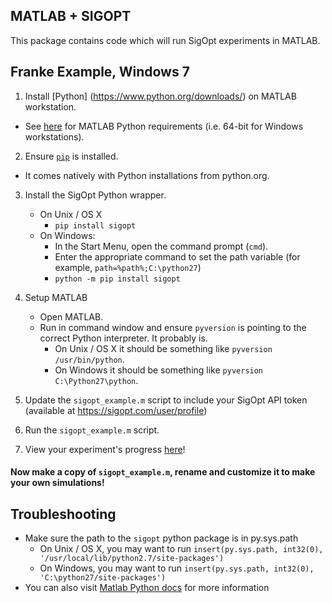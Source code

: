 ## MATLAB + SIGOPT

This package contains code which will run SigOpt experiments in MATLAB.

## Franke Example, Windows 7

1. Install [Python] (https://www.python.org/downloads/) on MATLAB workstation.
  - See [here](https://www.mathworks.com/help/matlab/matlab_external/system-requirements-for-matlab-engine-for-python.html) for MATLAB Python requirements (i.e. 64-bit for Windows workstations).

2. Ensure [`pip`](https://pip.pypa.io/en/stable/installing/) is installed. 
  - It comes natively with Python installations from python.org.

3. Install the SigOpt Python wrapper.
   - On Unix / OS X
      - `pip install sigopt`
   - On Windows:
      - In the Start Menu, open the command prompt (`cmd`).
      - Enter the appropriate command to set the path variable (for example, `path=%path%;C:\python27`)
      - `python -m pip install sigopt`

4. Setup MATLAB
    - Open MATLAB.
    - Run in command window and ensure `pyversion` is pointing to the correct Python interpreter. It probably is.
        - On Unix / OS X it should be something like `pyversion /usr/bin/python`. 
        - On Windows it should be something like `pyversion C:\Python27\python`.

5. Update the `sigopt_example.m` script to include your SigOpt API token (available at https://sigopt.com/user/profile)

6. Run the `sigopt_example.m` script.

7. View your experiment's progress [here](http://www.sigopt.com/experiments)!

#### Now make a copy of `sigopt_example.m`, rename and customize it to make your own simulations! 

## Troubleshooting

- Make sure the path to the `sigopt` python package is in py.sys.path
  - On Unix / OS X, you may want to run `insert(py.sys.path, int32(0), '/usr/local/lib/python2.7/site-packages')`
  - On Windows, you may want to run `insert(py.sys.path, int32(0), 'C:\python27/site-packages')`
- You can also visit
  [Matlab Python docs](https://www.mathworks.com/help/matlab/matlab_external/undefined-variable-py-or-function-py-command.html)
  for more information
